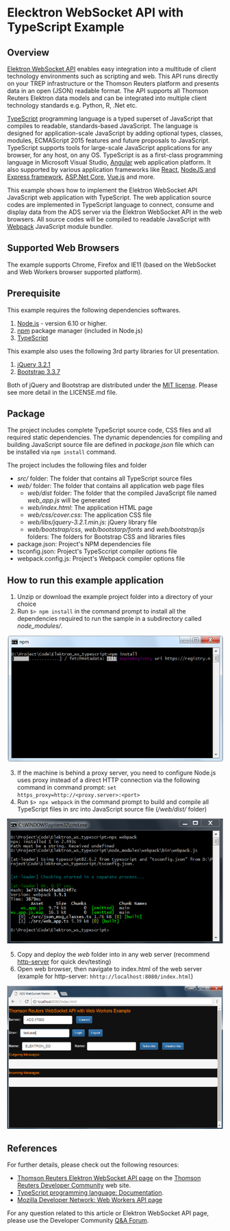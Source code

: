 # Elecktron WebSocket API with TypeScript Example
## Overview

[Elektron WebSocket API](https://developers.thomsonreuters.com/elektron/websocket-api-early-access) enables easy integration into a multitude of client technology environments such as scripting and web.  This API runs directly on your TREP infrastructure or the Thomson Reuters platform and presents data in an open (JSON) readable format. The API supports all Thomson Reuters Elektron data models and can be integrated into multiple client technology standards e.g. Python, R, .Net etc.

[TypeScript](https://www.typescriptlang.org) programming language is a typed superset of JavaScript that compiles to readable, standards-based JavaScript. The language is designed for application-scale JavaScript by adding optional types, classes, modules, ECMAScript 2015 features and future proposals to JavaScript. TypeScript supports tools for large-scale JavaScript applications for any browser, for any host, on any OS. TypeScript is as a first-class programming language in Microsoft Visual Studio, [Angular](https://angularjs.org/) web application platform. It also supported by various application frameworks like [React](https://github.com/Microsoft/TypeScript-React-Starter#typescript-react-starter), [NodeJS and Express framework](https://github.com/Microsoft/TypeScript-Node-Starter#typescript-node-starter), [ASP.Net Core](https://www.typescriptlang.org/docs/handbook/asp-net-core.html), [Vue.js](https://github.com/Microsoft/TypeScript-Vue-Starter#typescript-vue-starter) and more. 

This example shows how to implement the Elektron WebSocket API JavaScript web application with TypeScript. The web application source codes are implemented in TypeScript language to connect, consume and display data from the ADS server via the Elektron WebSocket API in the web browsers. All source codes will be compiled to readable JavaScript with [Webpack](https://webpack.js.org/) JavaScript module bundler.

## Supported Web Browsers
The example supports Chrome, Firefox and IE11 (based on the WebSocket and Web Workers browser supported platform).

## Prerequisite
This example requires the following dependencies softwares.
1. [Node.js](https://nodejs.org/en/) - version 6.10 or higher.
2. [npm](https://www.npmjs.com/) package manager (included in Node.js)
2. [TypeScript](https://www.typescriptlang.org)

This example also uses the following 3rd party libraries for UI presentation.
1. [jQuery 3.2.1](https://jquery.com/) 
2. [Bootstrap 3.3.7](https://getbootstrap.com/docs/3.3/)

Both of jQuery and Bootstrap are distributed under the [MIT license](https://opensource.org/licenses/MIT). Please see more detail in the LICENSE.md file.

## Package
The project includes complete TypeScript source code, CSS files and all required static dependencies. The dynamic dependencies for compiling and building JavaScript source file are defined in *package.json* file which can be installed via ```npm install``` command.

The project includes the following files and folder
- *src/* folder: The folder that contains all TypeScript source files
- *web/* folder: The folder that contains all application web page files
    - *web/dist* folder: The folder that the compiled JavaScript file named *web_app.js* will be generated
    - *web/index.html*: The application HTML page
    - *web/css/cover.css*: The application CSS file
    - *web/libs/jquery-3.2.1.min.js*: jQuery library file
    - *web/bootstrap/css*, *web/bootstarp/fonts* and *web/bootstrap/js* folders: The folders for Bootstrap CSS and libraries files
- package.json: Project's NPM dependencies file
- tsconfig.json: Project's TypeSccript compiler options file
- webpack.config.js: Project's Webpack compiler options file


## How to run this example application
1. Unzip or download the example project folder into a directory of your choice 
2. Run ```$> npm install``` in the command prompt to install all the dependencies required to run the sample in a subdirectory called *node_modules/*.

![npm command display](images/npm_install.png "npm command display")

3. If the machine is behind a proxy server, you need to configure Node.js uses proxy instead of a direct HTTP connection via the following command in command prompt: ```set https_proxy=http://<proxy.server>:<port>```
4. Run ```$> npx webpack``` in the command prompt to build and compile all TypeScript files in *src* into JavaScript source file (*/web/dist/* folder)

![webpack command display](images/webpack_screen2.png "webpack command display")

5. Copy and deploy the *web* folder into in any web server (recommend [http-server](https://www.npmjs.com/package/http-server) for quick dev/testing)
6. Open web browser, then navigate to index.html of the web server (example for http-server: ```hhttp://localhost:8080/index.html```)  

![application display](images/application_screen.png "application display")

## References
For further details, please check out the following resources:
* [Thomson Reuters Elektron WebSocket API page](https://developers.thomsonreuters.com/elektron/websocket-api-early-access) on the [Thomson Reuters Developer Community](https://developers.thomsonreuters.com/) web site.
* [TypeScript programming language: Documentation](https://www.typescriptlang.org/docs/home.html).
* [Mozilla Developer Network: Web Workers API page](https://developer.mozilla.org/en-US/docs/Web/API/WebSockets_API)

For any question related to this article or Elektron WebSocket API page, please use the Developer Community [Q&A Forum](https://community.developers.thomsonreuters.com/).
